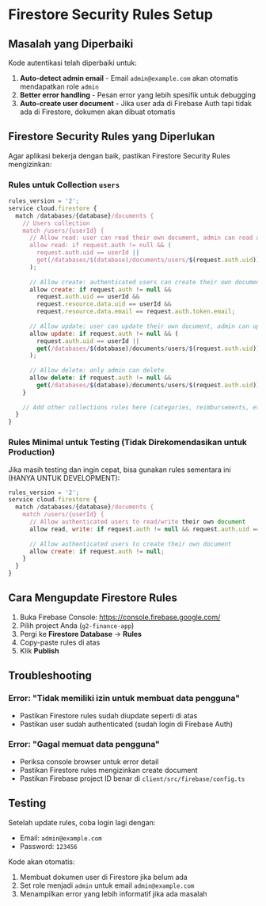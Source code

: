 # Firestore Security Rules Setup

## Masalah yang Diperbaiki

Kode autentikasi telah diperbaiki untuk:
1. **Auto-detect admin email** - Email `admin@example.com` akan otomatis mendapatkan role `admin`
2. **Better error handling** - Pesan error yang lebih spesifik untuk debugging
3. **Auto-create user document** - Jika user ada di Firebase Auth tapi tidak ada di Firestore, dokumen akan dibuat otomatis

## Firestore Security Rules yang Diperlukan

Agar aplikasi bekerja dengan baik, pastikan Firestore Security Rules mengizinkan:

### Rules untuk Collection `users`

```javascript
rules_version = '2';
service cloud.firestore {
  match /databases/{database}/documents {
    // Users collection
    match /users/{userId} {
      // Allow read: user can read their own document, admin can read all
      allow read: if request.auth != null && (
        request.auth.uid == userId || 
        get(/databases/$(database)/documents/users/$(request.auth.uid)).data.role == 'admin'
      );
      
      // Allow create: authenticated users can create their own document
      allow create: if request.auth != null && 
        request.auth.uid == userId &&
        request.resource.data.uid == userId &&
        request.resource.data.email == request.auth.token.email;
      
      // Allow update: user can update their own document, admin can update any
      allow update: if request.auth != null && (
        request.auth.uid == userId || 
        get(/databases/$(database)/documents/users/$(request.auth.uid)).data.role == 'admin'
      );
      
      // Allow delete: only admin can delete
      allow delete: if request.auth != null && 
        get(/databases/$(database)/documents/users/$(request.auth.uid)).data.role == 'admin';
    }
    
    // Add other collections rules here (categories, reimbursements, etc.)
  }
}
```

### Rules Minimal untuk Testing (Tidak Direkomendasikan untuk Production)

Jika masih testing dan ingin cepat, bisa gunakan rules sementara ini (HANYA UNTUK DEVELOPMENT):

```javascript
rules_version = '2';
service cloud.firestore {
  match /databases/{database}/documents {
    match /users/{userId} {
      // Allow authenticated users to read/write their own document
      allow read, write: if request.auth != null && request.auth.uid == userId;
      
      // Allow authenticated users to create their own document
      allow create: if request.auth != null;
    }
  }
}
```

## Cara Mengupdate Firestore Rules

1. Buka Firebase Console: https://console.firebase.google.com/
2. Pilih project Anda (`g2-finance-app`)
3. Pergi ke **Firestore Database** → **Rules**
4. Copy-paste rules di atas
5. Klik **Publish**

## Troubleshooting

### Error: "Tidak memiliki izin untuk membuat data pengguna"
- Pastikan Firestore rules sudah diupdate seperti di atas
- Pastikan user sudah authenticated (sudah login di Firebase Auth)

### Error: "Gagal memuat data pengguna"
- Periksa console browser untuk error detail
- Pastikan Firestore rules mengizinkan create document
- Pastikan Firebase project ID benar di `client/src/firebase/config.ts`

## Testing

Setelah update rules, coba login lagi dengan:
- Email: `admin@example.com`
- Password: `123456`

Kode akan otomatis:
1. Membuat dokumen user di Firestore jika belum ada
2. Set role menjadi `admin` untuk email `admin@example.com`
3. Menampilkan error yang lebih informatif jika ada masalah



